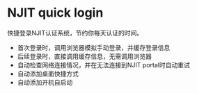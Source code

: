 # NJIT quick login
快捷登录NJIT认证系统，节约你每天认证的时间。

- 首次登录时，调用浏览器模拟手动登录，并缓存登录信息
- 后续登录时，直接调用缓存信息，无需调用浏览器
- 自动检查网络连接情况，并在无法连接到NJIT portal时自动重试
- 自动添加桌面快捷方式
- 自动添加开机自启动
